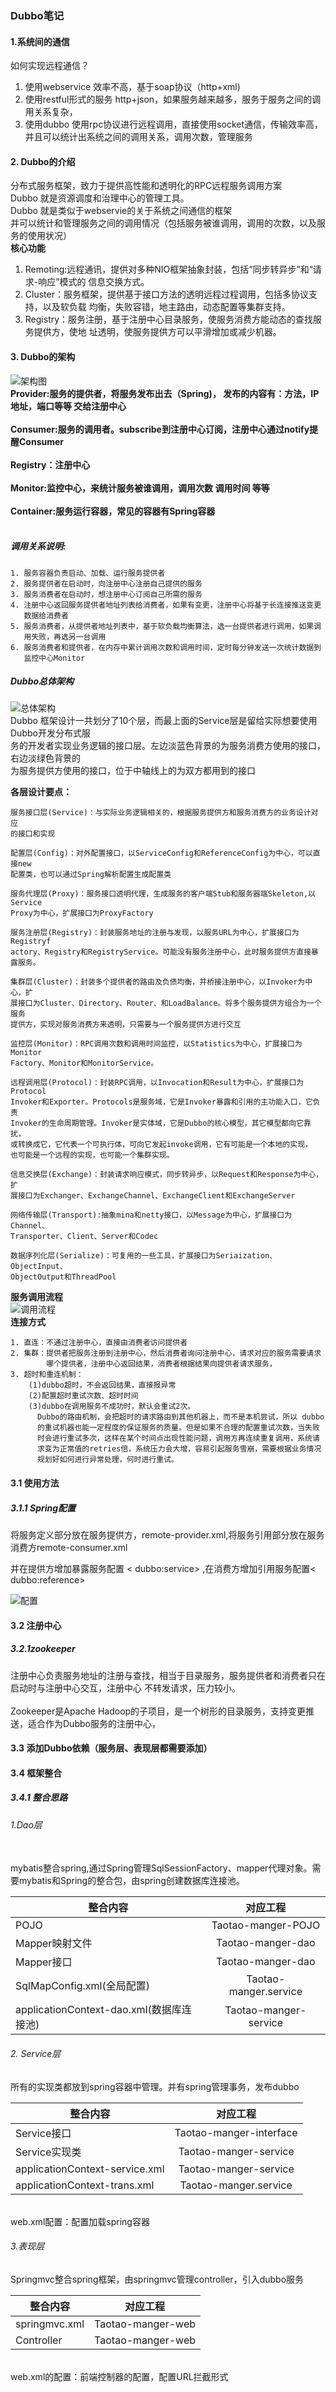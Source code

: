 ### Dubbo笔记
#### 1.系统间的通信
如何实现远程通信？
1. 使用webservice
效率不高，基于soap协议（http+xml)
2. 使用restful形式的服务
http+json，如果服务越来越多，服务于服务之间的调用关系复杂，
3. 使用dubbo
使用rpc协议进行远程调用，直接使用socket通信，传输效率高，并且可以统计出系统之间的调用关系，调用次数，管理服务

#### 2. Dubbo的介绍
分布式服务框架，致力于提供高性能和透明化的RPC远程服务调用方案</br>
Dubbo 就是资源调度和治理中心的管理工具。</br>
Dubbo 就是类似于webservie的关于系统之间通信的框架</br>
并可以统计和管理服务之间的调用情况（包括服务被谁调用，调用的次数，以及服务的使用状况）</br>
**核心功能**
  1. Remoting:远程通讯，提供对多种NIO框架抽象封装，包括“同步转异步”和“请求-响应”模式的
  信息交换方式。</br>
  2. Cluster：服务框架，提供基于接口方法的透明远程过程调用，包括多协议支持，以及软负载
  均衡，失败容错，地主路由，动态配置等集群支持。</br>
  3. Registry：服务注册，基于注册中心目录服务，使服务消费方能动态的查找服务提供方，使地
  址透明，使服务提供方可以平滑增加或减少机器。

#### 3. Dubbo的架构
![架构图](https://github.com/liuyashuang/Dubbo-/blob/master/img/dubbo.png)</br>
**Provider:服务的提供者，将服务发布出去（Spring)，
发布的内容有：方法，IP地址，端口等等 交给注册中心**</br>
<br>**Consumer:服务的调用者。subscribe到注册中心订阅，注册中心通过notify提醒Consumer**</br>
<br>**Registry：注册中心**</br>
<br>**Monitor:监控中心，来统计服务被谁调用，调用次数 调用时间 等等**</br>
<br>**Container:服务运行容器，常见的容器有Spring容器</br>**
##### <br>调用关系说明:</br>
    1. 服务容器负责启动、加载、运行服务提供者
    2. 服务提供者在启动时，向注册中心注册自己提供的服务
    3. 服务消费者在启动时，想注册中心订阅自己所需的服务
    4. 注册中心返回服务提供者地址列表给消费者，如果有变更，注册中心将基于长连接推送变更
       数据给消费者
    5. 服务消费者，从提供者地址列表中，基于软负载均衡算法，选一台提供者进行调用，如果调
       用失败，再选另一台调用
    6. 服务消费者和提供者，在内存中累计调用次数和调用时间，定时每分钟发送一次统计数据到
       监控中心Monitor

##### Dubbo总体架构</br>
![总体架构](https://github.com/liuyashuang/Dubbo-/blob/master/img/dubbo1.png)</br>
Dubbo 框架设计一共划分了10个层，而最上面的Service层是留给实际想要使用Dubbo开发分布式服</br>
务的开发者实现业务逻辑的接口层。左边淡蓝色背景的为服务消费方使用的接口，右边淡绿色背景的</br>
为服务提供方使用的接口，位于中轴线上的为双方都用到的接口</br>

**各层设计要点：**</br>

    服务接口层(Service)：与实际业务逻辑相关的，根据服务提供方和服务消费方的业务设计对应
    的接口和实现

    配置层(Config)：对外配置接口，以ServiceConfig和ReferenceConfig为中心，可以直接new
    配置类，也可以通过Spring解析配置生成配置类

    服务代理层(Proxy)：服务接口透明代理，生成服务的客户端Stub和服务器端Skeleton,以Service
    Proxy为中心，扩展接口为ProxyFactory

    服务注册层(Registry)：封装服务地址的注册与发现，以服务URL为中心，扩展接口为Registryf
    actory、Registry和RegistryService。可能没有服务注册中心，此时服务提供方直接暴露服务。

    集群层(Cluster)：封装多个提供者的路由及负债均衡，并桥接注册中心，以Invoker为中心，扩
    展接口为Cluster、Directory、Router、和LoadBalance。将多个服务提供方组合为一个服务
    提供方，实现对服务消费方来透明，只需要与一个服务提供方进行交互

    监控层(Monitor)：RPC调用次数和调用时间监控，以Statistics为中心，扩展接口为Monitor
    Factory、Monitor和MonitorService。

    远程调用层(Protocol)：封装RPC调用，以Invocation和Result为中心，扩展接口为Protocol
    Invoker和Exporter。Protocols是服务域，它是Invoker暴露和引用的主功能入口，它负责
    Invoker的生命周期管理。Invoker是实体域，它是Dubbo的核心模型，其它模型都向它靠扰，
    或转换成它，它代表一个可执行体，可向它发起invoke调用，它有可能是一个本地的实现，
    也可能是一个远程的实现，也可能一个集群实现。

    信息交换层(Exchange)：封装请求响应模式，同步转异步，以Request和Response为中心，扩
    展接口为Exchanger、ExchangeChannel、ExchangeClient和ExchangeServer

    网络传输层(Transport):抽象mina和netty接口，以Message为中心，扩展接口为Channel、
    Transporter、Client、Server和Codec

    数据序列化层(Serialize)：可复用的一些工具，扩展接口为Seriaization、ObjectInput、
    ObjectOutput和ThreadPool


**服务调用流程**</br>
![调用流程](https://github.com/liuyashuang/Dubbo-/blob/master/img/dubbo2.png)</br>
**连接方式**</br>

    1. 直连：不通过注册中心，直接由消费者访问提供者
    2. 集群：提供者把服务注册到注册中心，然后消费者询问注册中心，请求对应的服务需要请求
            哪个提供者，注册中心返回结果，消费者根据结果向提供者请求服务，
    3. 超时和重连机制：
        (1)dubbo超时，不会返回结果，直接报异常
        (2)配置超时重试次数、超时时间
        (3)dubbo在调用服务不成功时，默认会重试2次。
          Dubbo的路由机制，会把超时的请求路由到其他机器上，而不是本机尝试，所以 dubbo
          的重试机器也能一定程度的保证服务的质量。但是如果不合理的配置重试次数，当失败
          时会进行重试多次，这样在某个时间点出现性能问题，调用方再连续重复调用，系统请
          求变为正常值的retries倍，系统压力会大增，容易引起服务雪崩，需要根据业务情况
          规划好如何进行异常处理，何时进行重试。
#### 3.1 使用方法
##### 3.1.1 Spring配置
<p>将服务定义部分放在服务提供方，remote-provider.xml,将服务引用部分放在服务消费方remote-consumer.xml</p>
并在提供方增加暴露服务配置 < dubbo:service> ,在消费方增加引用服务配置< dubbo:reference></br>

![配置](https://github.com/liuyashuang/Dubbo-/blob/master/img/111.png)

#### 3.2 注册中心
##### 3.2.1zookeeper
注册中心负责服务地址的注册与查找，相当于目录服务，服务提供者和消费者只在启动时与注册中心交互，注册中心
不转发请求，压力较小。</br>
<br>Zookeeper是Apache Hadoop的子项目，是一个树形的目录服务，支持变更推送，适合作为Dubbo服务的注册中心，

#### 3.3 添加Dubbo依赖（服务层、表现层都需要添加）
#### 3.4 框架整合
##### 3.4.1 整合思路
###### 1.Dao层
<br>mybatis整合spring,通过Spring管理SqlSessionFactory、mapper代理对象。需要mybatis和Spring的整合包，由spring创建数据库连接池。

整合内容|对应工程
---|:---:|
POJO|Taotao-manger-POJO
Mapper映射文件|Taotao-manger-dao
Mapper接口|Taotao-manger-dao
SqlMapConfig.xml(全局配置)|Taotao-manger.service
applicationContext-dao.xml(数据库连接池)|Taotao-manger-service

###### 2. Service层
所有的实现类都放到spring容器中管理。并有spring管理事务，发布dubbo

整合内容|对应工程
---|:---:|
Service接口|Taotao-manger-interface
Service实现类|Taotao-manger-service
applicationContext-service.xml|Taotao-manger-service
applicationContext-trans.xml|Taotao-manger.service
<br>web.xml配置：配置加载spring容器
###### 3.表现层
Springmvc整合spring框架，由springmvc管理controller，引入dubbo服务

整合内容|对应工程
---|:---:|
springmvc.xml|Taotao-manger-web
Controller|Taotao-manger-web
<br>web.xml的配置：前端控制器的配置，配置URL拦截形式
